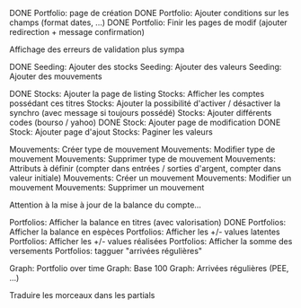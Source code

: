 

DONE Portfolio: page de création
DONE Portfolio: Ajouter conditions sur les champs (format dates, ...)
DONE Portfolio: Finir les pages de modif (ajouter redirection + message confirmation)

Affichage des erreurs de validation plus sympa


DONE Seeding: Ajouter des stocks
Seeding: Ajouter des valeurs
Seeding: Ajouter des mouvements

DONE Stocks: Ajouter la page de listing
Stocks: Afficher les comptes possédant ces titres
Stocks: Ajouter la possibilité d'activer / désactiver la synchro (avec message si toujours possédé)
Stocks: Ajouter différents codes (bourso / yahoo)
DONE Stock: Ajouter page de modification
DONE Stock: Ajouter page d'ajout
Stocks: Paginer les valeurs

Mouvements: Créer type de mouvement
Mouvements: Modifier type de mouvement
Mouvements: Supprimer type de mouvement
Mouvements: Attributs à définir (compter dans entrées / sorties d'argent, compter dans valeur initiale)
Mouvements: Créer un mouvement
Mouvements: Modifier un mouvement
Mouvements: Supprimer un mouvement

Attention à la mise à jour de la balance du compte...

Portfolios: Afficher la balance en titres (avec valorisation)
DONE Portfolios: Afficher la balance en espèces
Portfolios: Afficher les +/- values latentes
Portfolios: Afficher les +/- values réalisées
Portfolios: Afficher la somme des versements
Portfolios: tagguer "arrivées régulières"

Graph: Portfolio over time
Graph: Base 100
Graph: Arrivées régulières (PEE, ...)


Traduire les morceaux dans les partials